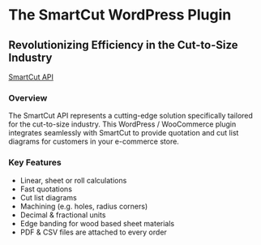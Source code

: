 # The SmartCut WordPress Plugin

## Revolutionizing Efficiency in the Cut-to-Size Industry

[SmartCut API](https://smartcut.dev/)

### Overview

The SmartCut API represents a cutting-edge solution specifically tailored for the cut-to-size industry. This WordPress / WooCommerce plugin integrates seamlessly with SmartCut to provide quotation and cut list diagrams for customers in your e-commerce store.

### Key Features

- Linear, sheet or roll calculations
- Fast quotations
- Cut list diagrams
- Machining (e.g. holes, radius corners)
- Decimal & fractional units
- Edge banding for wood based sheet materials
- PDF & CSV files are attached to every order